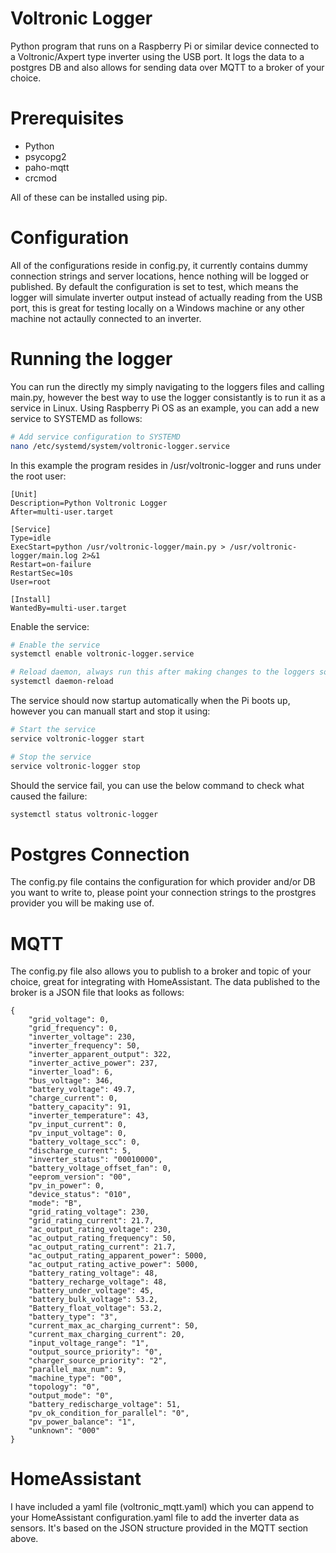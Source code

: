 # Voltronic Logger
Python program that runs on a Raspberry Pi or similar device connected to a Voltronic/Axpert type inverter using the USB port. It logs the data to a postgres DB and also allows for sending data over MQTT to a broker of your choice.

# Prerequisites
- Python
- psycopg2
- paho-mqtt
- crcmod

All of these can be installed using pip.

# Configuration
All of the configurations reside in config.py, it currently contains dummy connection strings and server locations, hence nothing will be logged or published.
By default the configuration is set to test, which means the logger will simulate inverter output instead of actually reading from the USB port, this is great for testing locally on a Windows machine or any other machine not actaully connected to an inverter.

# Running the logger
You can run the directly my simply navigating to the loggers files and calling main.py, however the best way to use the logger consistantly is to run it as a service in Linux. Using Raspberry Pi OS as an example, you can add a new service to SYSTEMD as follows:

```bash
# Add service configuration to SYSTEMD
nano /etc/systemd/system/voltronic-logger.service
```

In this example the program resides in /usr/voltronic-logger and runs under the root user:
```
[Unit]
Description=Python Voltronic Logger
After=multi-user.target

[Service]
Type=idle
ExecStart=python /usr/voltronic-logger/main.py > /usr/voltronic-logger/main.log 2>&1
Restart=on-failure
RestartSec=10s
User=root

[Install]
WantedBy=multi-user.target
```

Enable the service:
```bash
# Enable the service
systemctl enable voltronic-logger.service

# Reload daemon, always run this after making changes to the loggers source code
systemctl daemon-reload
```

The service should now startup automatically when the Pi boots up, however you can manuall start and stop it using:
```bash
# Start the service
service voltronic-logger start

# Stop the service
service voltronic-logger stop
```

Should the service fail, you can use the below command to check what caused the failure:
```bash
systemctl status voltronic-logger
```

# Postgres Connection
The config.py file contains the configuration for which provider and/or DB you want to write to, please point your connection strings to the prostgres provider you will be making use of.

# MQTT
The config.py file also allows you to publish to a broker and topic of your choice, great for integrating with HomeAssistant. The data published to the broker is a JSON file that looks as follows:
```
{
    "grid_voltage": 0,
    "grid_frequency": 0,
    "inverter_voltage": 230,
    "inverter_frequency": 50,
    "inverter_apparent_output": 322,
    "inverter_active_power": 237,
    "inverter_load": 6,
    "bus_voltage": 346,
    "battery_voltage": 49.7,
    "charge_current": 0,
    "battery_capacity": 91,
    "inverter_temperature": 43,
    "pv_input_current": 0,
    "pv_input_voltage": 0,
    "battery_voltage_scc": 0,
    "discharge_current": 5,
    "inverter_status": "00010000",
    "battery_voltage_offset_fan": 0,
    "eeprom_version": "00",
    "pv_in_power": 0,
    "device_status": "010",
    "mode": "B",
    "grid_rating_voltage": 230,
    "grid_rating_current": 21.7,
    "ac_output_rating_voltage": 230,
    "ac_output_rating_frequency": 50,
    "ac_output_rating_current": 21.7,
    "ac_output_rating_apparent_power": 5000,
    "ac_output_rating_active_power": 5000,
    "battery_rating_voltage": 48,
    "battery_recharge_voltage": 48,
    "battery_under_voltage": 45,
    "battery_bulk_voltage": 53.2,
    "Battery_float_voltage": 53.2,
    "battery_type": "3",
    "current_max_ac_charging_current": 50,
    "current_max_charging_current": 20,
    "input_voltage_range": "1",
    "output_source_priority": "0",
    "charger_source_priority": "2",
    "parallel_max_num": 9,
    "machine_type": "00",
    "topology": "0",
    "output_mode": "0",
    "battery_redischarge_voltage": 51,
    "pv_ok_condition_for_parallel": "0",
    "pv_power_balance": "1",
    "unknown": "000"
}
```

# HomeAssistant
I have included a yaml file (voltronic_mqtt.yaml) which you can append to your HomeAssistant configuration.yaml file to add the inverter data as sensors. It's based on the JSON structure provided in the MQTT section above.
